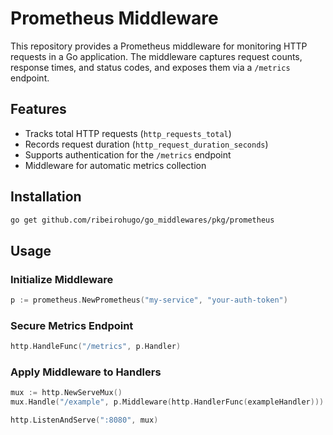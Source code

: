 # Prometheus Middleware

This repository provides a Prometheus middleware for monitoring HTTP requests in a Go application.
The middleware captures request counts, response times, and status codes, and exposes them via a `/metrics` endpoint.

## Features
- Tracks total HTTP requests (`http_requests_total`)
- Records request duration (`http_request_duration_seconds`)
- Supports authentication for the `/metrics` endpoint
- Middleware for automatic metrics collection

## Installation

```sh
go get github.com/ribeirohugo/go_middlewares/pkg/prometheus
```

## Usage

### Initialize Middleware

```go
p := prometheus.NewPrometheus("my-service", "your-auth-token")
```

### Secure Metrics Endpoint

```go
http.HandleFunc("/metrics", p.Handler)
```

### Apply Middleware to Handlers

```go
mux := http.NewServeMux()
mux.Handle("/example", p.Middleware(http.HandlerFunc(exampleHandler)))

http.ListenAndServe(":8080", mux)
```

